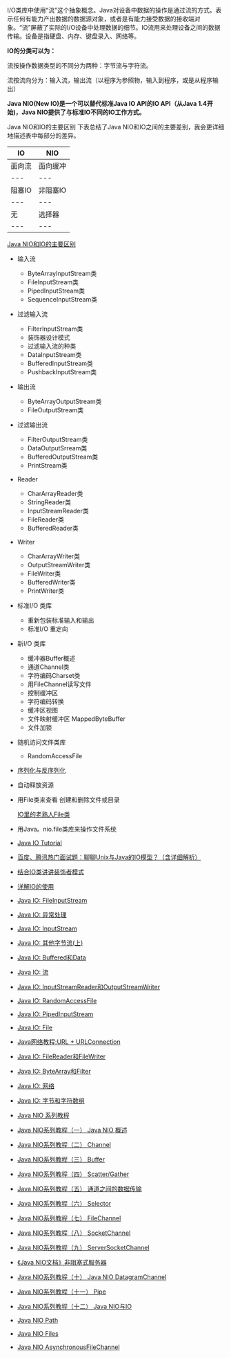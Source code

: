 I/O类库中使用“流”这个抽象概念。Java对设备中数据的操作是通过流的方式。表示任何有能力产出数据的数据源对象，或者是有能力接受数据的接收端对象。“流”屏蔽了实际的I/O设备中处理数据的细节。IO流用来处理设备之间的数据传输。设备是指硬盘、内存、键盘录入、网络等。

**IO的分类可以为：**

   流按操作数据类型的不同分为两种：字节流与字符流。
   
   流按流向分为：输入流，输出流（以程序为参照物，输入到程序，或是从程序输出）

**Java NIO(New IO)是一个可以替代标准Java IO API的IO API（从Java 1.4开始)，Java NIO提供了与标准IO不同的IO工作方式。**

Java NIO和IO的主要区别
下表总结了Java NIO和IO之间的主要差别，我会更详细地描述表中每部分的差异。

IO|                NIO|
---|---|
面向流|            面向缓冲|
---|---|
阻塞IO|            非阻塞IO|
---|---|
无|                选择器|
---|---|


[Java NIO和IO的主要区别](http://ifeve.com/java-nio-vs-io/#more-2693)

  * 输入流
    * ByteArrayInputStream类
    * FileInputStream类
    * PipedInputStream类
    * SequenceInputStream类
  * 过滤输入流
    * FilterInputStream类
    * 装饰器设计模式
    * 过滤输入流的种类
    * DataInputStream类
    * BufferedInputStream类
    * PushbackInputStream类
  * 输出流
    * ByteArrayOutputStream类
    * FileOutputStream类
  * 过滤输出流
    * FilterOutputStream类
    * DataOutputSrream类
    * BufferedOutputStream类
    * PrintStream类
  * Reader 
    * CharArrayReader类
    * StringReader类
    * InputStreamReader类
    * FileReader类
    * BufferedReader类
  * Writer
    * CharArrayWriter类
    * OutputStreamWriter类
    * FileWriter类
    * BufferedWriter类
    * PrintWriter类
  * 标准I/O 类库
    * 重新包装标准输入和输出
    * 标准I/O 重定向
  * 新I/O 类库
    * 缓冲器Buffer概述
    * 通道Channel类
    * 字符编码Charset类
    * 用FileChannel读写文件
    * 控制缓冲区
    * 字符编码转换
    * 缓冲区视图
    * 文件映射缓冲区 MappedByteBuffer
    * 文件加锁
  * 随机访问文件类库
    * RandomAccessFile
  * [序列化与反序列化](#序列化与反序列化)
  * 自动释放资源
  * 用File类来查看 创建和删除文件或目录
  
    [IO里的老熟人File类](http://yitaicloud.com/2018/05/20/java基础之IO流（File篇）/)
    
  * 用Java。nio.file类库来操作文件系统
  
  
  
  * [Java IO Tutorial](http://tutorials.jenkov.com/java-io/index.html)
  
  * [百度、腾讯热门面试题：聊聊Unix与Java的IO模型？（含详细解析）](https://mp.weixin.qq.com/s/mEahtWqeFqzzaETHKAWtzw)
  
  * [结合IO类讲讲装饰者模式](http://yitaicloud.com/2018/05/20/java基础之IO流（设计模式）/)
  
  * [详解IO的使用](http://yitaicloud.com/2018/05/20/详解IO的使用/)
  
  * [Java IO: FileInputStream](http://ifeve.com/java-io-fileinputstream/)
  * [Java IO: 异常处理](http://ifeve.com/java-io-exception/)
  * [Java IO: InputStream](http://ifeve.com/java-io-inputstream/)
  * [Java IO: 其他字节流(上)](http://ifeve.com/java-io-other-1/)
  * [Java IO: Buffered和Data](http://ifeve.com/java-io-buffered和data/)
  * [Java IO: 流](http://ifeve.com/java-io-流/)
  * [Java IO: InputStreamReader和OutputStreamWriter](http://ifeve.com/java-io-inputstreamreader和outputstreamwriter/)
  * [Java IO: RandomAccessFile](http://ifeve.com/java-io-randomaccessfile/)
  * [Java IO: PipedInputStream](http://ifeve.com/java-io-pipedinputstream/)
  * [Java IO: File](http://ifeve.com/java-io-file/)
  * [Java网络教程:URL + URLConnection](http://ifeve.com/java-netword-url-urlconnection/)
  * [Java IO: FileReader和FileWriter](http://ifeve.com/java-io-filereader和filewriter/)
  * [Java IO: ByteArray和Filter](http://ifeve.com/java-io-bytearray和filter/)
  * [Java IO: 网络](http://ifeve.com/java-io-network/)
  * [Java IO: 字节和字符数组](http://ifeve.com/java-io-字节和字符数组/)
  
  
  * [Java NIO 系列教程](http://ifeve.com/java-nio-all/)
  * [Java NIO系列教程（一） Java NIO 概述](http://ifeve.com/overview/)
  * [Java NIO系列教程（二） Channel](http://ifeve.com/channels/)
  * [Java NIO系列教程（三） Buffer](http://ifeve.com/buffers/)
  * [Java NIO系列教程（四） Scatter/Gather](http://ifeve.com/java-nio-scattergather/)
  * [Java NIO系列教程（五） 通道之间的数据传输](http://ifeve.com/java-nio-channel-to-channel/)
  * [Java NIO系列教程（六） Selector](http://ifeve.com/selectors/)
  * [Java NIO系列教程（七） FileChannel](http://ifeve.com/file-channel/)
  * [Java NIO系列教程（八） SocketChannel](http://ifeve.com/socket-channel/)
  * [Java NIO系列教程（九） ServerSocketChannel](http://ifeve.com/server-socket-channel/)
  * [《Java NIO文档》非阻塞式服务器](http://ifeve.com/non-blocking-server/)
  * [Java NIO系列教程（十） Java NIO DatagramChannel](http://ifeve.com/datagram-channel/)
  * [Java NIO系列教程（十一） Pipe](http://ifeve.com/pipe/)
  * [Java NIO系列教程（十二） Java NIO与IO](http://ifeve.com/java-nio-vs-io/)
  * [Java NIO Path](http://tutorials.jenkov.com/java-nio/path.html)
  * [Java NIO Files ](http://tutorials.jenkov.com/java-nio/files.html)
  * [Java NIO AsynchronousFileChannel ](http://tutorials.jenkov.com/java-nio/asynchronousfilechannel.html)
